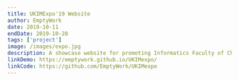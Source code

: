 ```yaml
---
title: UKIMExpo'19 Website
author: EmptyWork
date: 2019-10-11
endDate: 2019-10-28
tags: ['project']
image: /images/expo.jpg
description: A showcase website for promoting Informatics Faculty of Christian University of Indonesia, Moluccas
linkDemo: https://emptywork.github.io/UKIMexpo/
linkCode: https://github.com/EmptyWork/UKIMexpo
---
```

